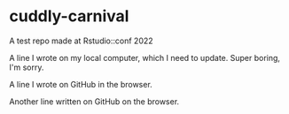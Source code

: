 # cuddly-carnival
A test repo made at Rstudio::conf 2022

A line I wrote on my local computer, which I need to update. Super boring, I'm sorry.

A line I wrote on GitHub in the browser.

Another line written on GitHub on the browser.

